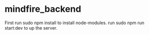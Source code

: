 # mindfire_backend
First run sudo npm install to install node-modules.
run  sudo npm run start:dev to up the server.

